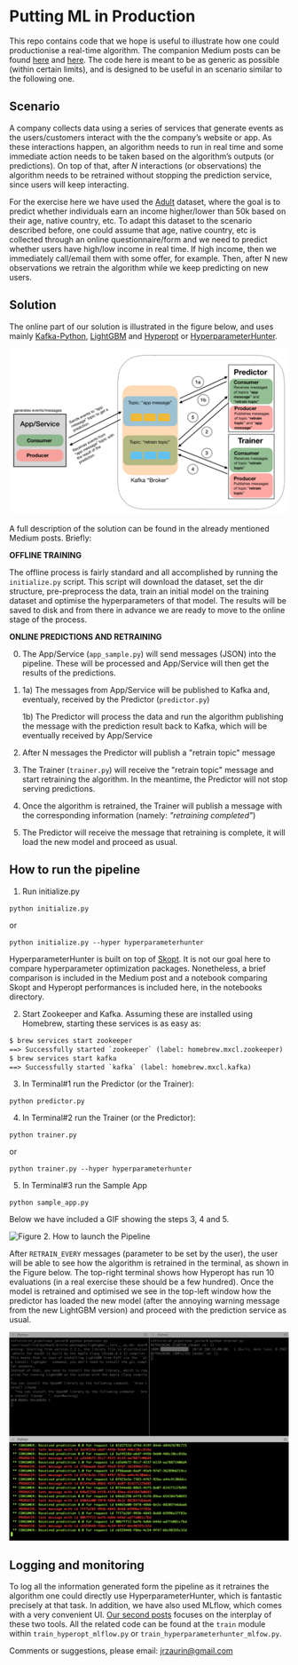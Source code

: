 # Putting ML in Production
This repo contains code that we hope is useful to illustrate how one could productionise a real-time algorithm. The companion Medium posts can be found [here](https://medium.com/@jrzaurin/putting-ml-in-production-i-using-apache-kafka-in-python-ce06b3a395c8) and [here](https://towardsdatascience.com/putting-ml-in-production-ii-logging-and-monitoring-algorithms-91f174044e4e). The code here is meant to be as generic as possible (within certain limits), and is designed to be useful in an scenario similar to the following one.

## Scenario

A company collects data using a series of services that generate events as the users/customers interact with the the company’s website or app. As these interactions happen, an algorithm needs to run in real time and some immediate action needs to be taken based on the algorithm’s outputs (or predictions). On top of that, after *N* interactions (or observations) the algorithm needs to be retrained without stopping the prediction service, since users will keep interacting.

For the exercise here we have used the [Adult](https://archive.ics.uci.edu/ml/datasets/adult) dataset, where the goal is to predict whether individuals earn an income higher/lower than 50k based on their age, native country, etc. To adapt this dataset to the scenario described before, one could assume that age, native country, etc is collected through an online questionnaire/form and we need to predict whether users have high/low income in real time. If high income, then we immediately call/email them with some offer, for example. Then, after N new observations we retrain the algorithm while we keep predicting on new users.

## Solution

The online part of our solution is illustrated in the figure below, and uses mainly [Kafka-Python](https://github.com/dpkp/kafka-python), [LightGBM](https://lightgbm.readthedocs.io/en/latest/#) and [Hyperopt](http://hyperopt.github.io/hyperopt/) or [HyperparameterHunter](https://github.com/HunterMcGushion/hyperparameter_hunter).

![Figure 1. Real-time prediction ML pipeline.](images/pipeline_diagram.png)

A full description of the solution can be found in the already mentioned Medium posts. Briefly:

**OFFLINE TRAINING**

The offline process is fairly standard and all accomplished by running the `initialize.py` script. This script will download the dataset, set the dir structure, pre-preprocess the data, train an initial model on the training dataset and optimise the hyperparameters of that model. The results will be saved to disk and from there in advance we are ready to move to the online stage of the process.

**ONLINE PREDICTIONS AND RETRAINING**

 0. The App/Service (`app_sample.py`) will send messages (JSON) into the pipeline. These will be processed and App/Service will then get the results of the predictions.
 1. 1a) The messages from App/Service will be published to Kafka and, eventualy, received by the Predictor (`predictor.py`)

 	1b) The Predictor will process the data and run the algorithm publishing the message with the prediction result back to Kafka, which will be eventually received by App/Service
 2. After N messages the Predictor will publish a "retrain topic" message
 3. The Trainer (`trainer.py`) will receive the "retrain topic" message and start retraining the algorithm. In the meantime, the Predictor will not stop serving predictions.
 4. Once the algorithm is retrained, the Trainer will publish a message with the corresponding information (namely: *"retraining completed"*)
 5. The Predictor will receive the message that retraining is complete, it will load the new model and proceed as usual.

## How to run the pipeline

1. Run initialize.py
```
python initialize.py
```
or
```
python initialize.py --hyper hyperparameterhunter
```
HyperparameterHunter is built on top of [Skopt](https://scikit-optimize.github.io/). It is not our goal here to compare hyperparameter optimization packages. Nonetheless, a brief comparison is included in the Medium post and a notebook comparing Skopt and Hyperopt performances is included here, in the notebooks directory.

2. Start Zookeeper and Kafka. Assuming these are installed using Homebrew, starting these services is as easy as:
```
$ brew services start zookeeper
==> Successfully started `zookeeper` (label: homebrew.mxcl.zookeeper)
$ brew services start kafka
==> Successfully started `kafka` (label: homebrew.mxcl.kafka)
```

3. In Terminal#1 run the Predictor (or the Trainer):
```
python predictor.py
```
4. In Terminal#2 run the Trainer (or the Predictor):
```
python trainer.py
```
or
```
python trainer.py --hyper hyperparameterhunter
```
5. In Terminal#3 run the Sample App
```
python sample_app.py
```

Below we have included a GIF showing the steps 3, 4 and 5.


![Figure 2. How to launch the Pipeline](images/start_pipeline.gif)

After `RETRAIN_EVERY` messages (parameter to be set by the user), the user will be able to see how the algorithm is retrained in the terminal, as shown in the Figure below. The top-right terminal shows how Hyperopt has run 10 evaluations (in a real exercise these should be a few hundred). Once the model is retrained and optimised we see in the top-left window how the predictor has loaded the new model (after the annoying warning message from the new LightGBM version) and proceed with the prediction service as usual.

![Figure 3. Retraining process](images/model_retrained.png)


## Logging and monitoring
To log all the information generated form the pipeline as it retraines the algorithm one could directly use HyperparameterHunter, which is fantastic precisely at that task. In addition, we have also used MLflow, which comes with a very convenient UI. [Our second posts](https://towardsdatascience.com/putting-ml-in-production-ii-logging-and-monitoring-algorithms-91f174044e4e) focuses on the interplay of these two tools. All the related code can be found at the `train` module within `train_hyperopt_mlflow.py` or `train_hyperparameterhunter_mlfow.py`.

Comments or suggestions, please email: jrzaurin@gmail.com

